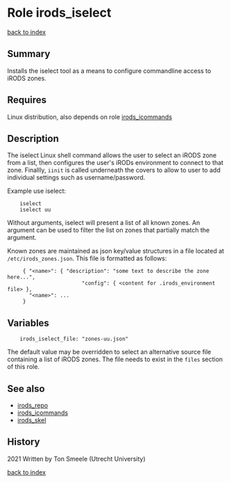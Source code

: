 # Role irods_iselect
[back to index](../index.md#Roles)

## Summary
Installs the iselect tool as a means to configure commandline access to iRODS zones.
 

## Requires
Linux distribution, also depends on role [irods_icommands](./irods_icommands)

## Description
The iselect Linux shell command allows the user to select an iRODS zone from a list,
then configures the user's iRODs environment to connect to that zone. 
Finallly, `iinit` is called underneath the covers to allow to user to 
add individual settings such as username/password.

Example use iselect:
```
    iselect
    iselect uu
```
Without arguments, iselect will present a list of all known zones. An argument
can be used to filter the list on zones that partially match the argument.

Known zones are maintained as json key/value structures in a file 
located at `/etc/irods_zones.json`.
This file is formatted as follows:
```
     { "<name>": { "description": "some text to describe the zone here...",
                        "config": { <content for .irods_environment file> },
       "<name>": ...
     }
```

## Variables
```
    irods_iselect_file: "zones-uu.json"
```
The default value may be overridden to select an alternative source file
containing a list of iRODS zones. 
The file needs to exist in the `files` section of this role.


## See also
- [irods_repo](./irods_repo)  
- [irods_icommands](./irods_icommands)  
- [irods_skel](./irods_skel)


## History
2021 Written by Ton Smeele (Utrecht University)


[back to index](../index.md#Roles)
